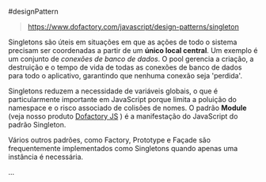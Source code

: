 #designPattern
> https://www.dofactory.com/javascript/design-patterns/singleton

Singletons são úteis em situações em que as ações de todo o sistema precisam ser coordenadas a partir de um **único local central**. Um exemplo é um conjunto de *conexões de banco de dados*. O pool gerencia a criação, a destruição e o tempo de vida de todas as conexões de banco de dados para todo o aplicativo, garantindo que nenhuma conexão seja 'perdida'.

Singletons reduzem a necessidade de variáveis ​globais, o que é particularmente importante em JavaScript porque limita a poluição do namespace e o risco associado de colisões de nomes. O padrão **Module** (veja nosso produto [Dofactory JS](https://www.dofactory.com/products/dofactory-js) ) é a manifestação do JavaScript do padrão Singleton.

Vários outros padrões, como Factory, Prototype e Façade são frequentemente implementados como Singletons quando apenas uma instância é necessária.

...
